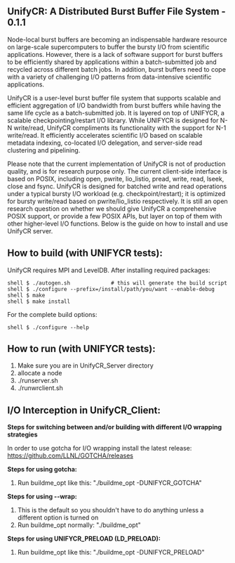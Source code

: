 ## UnifyCR: A Distributed Burst Buffer File System - 0.1.1
Node-local burst buffers are becoming an indispensable hardware
resource on large-scale supercomputers to buffer the bursty
I/O from scientific applications. However, there is a lack of
software support for burst buffers to be efficiently shared by
applications within a batch-submitted job and recycled across
different batch jobs. In addition, burst buffers need to cope with
a variety of challenging I/O patterns from data-intensive scientific
applications.

UnifyCR is a user-level burst buffer file system that supports scalable 
and efficient aggregation of I/O bandwidth from burst buffers while
having the same life cycle as a batch-submitted job. It is layered 
on top of UNIFYCR, a scalable checkpointing/restart I/O library. 
While UNIFYCR is designed for N-N write/read, UnifyCR compliments its 
functionality with the support for N-1 write/read. It efficiently 
accelerates scientific I/O based on scalable metadata 
indexing, co-located I/O delegation, and server-side read clustering and
pipelining.

Please note that the current implementation of UnifyCR is not of production 
quality, and is for research purpose only. The current client-side interface is based on POSIX, 
including open, pwrite, lio_listio, pread, write, read, lseek, close and fsync. UnifyCR is designed 
for batched write and read operations under a typical bursty I/O workload (e.g. checkpoint/restart);
 it is optimized for bursty write/read based on pwrite/lio_listio respectively. It is still an open 
research question on whether we should give UnifyCR a comprehensive POSIX support, or provide a few POSIX 
APIs, but layer on top of them with other higher-level I/O functions. Below is the 
guide on how to install and use UnifyCR server.

## How to build (with UNIFYCR tests):
UnifyCR requires MPI and LevelDB. After installing required packages:

```
shell $ ./autogen.sh             # this will generate the build script
shell $ ./configure --prefix=/install/path/you/want --enable-debug
shell $ make
shell $ make install
```

For the complete build options:

```
shell $ ./configure --help
```

## How to run (with UNIFYCR tests): 
1. Make sure you are in UnifyCR_Server directory
2. allocate a node 
3. ./runserver.sh
4. ./runwrclient.sh

## I/O Interception in UnifyCR_Client:

**Steps for switching between and/or building with different I/O wrapping strategies**

In order to use gotcha for I/O wrapping install the latest release:
https://github.com/LLNL/GOTCHA/releases

**Steps for using gotcha:**
1. Run buildme_opt like this: "./buildme_opt -DUNIFYCR_GOTCHA"

**Steps for using --wrap:**
1. This is the default so you shouldn't have to do anything unless 
a different option is turned on 
2. Run buildme_opt normally: "./buildme_opt"

**Steps for using UNIFYCR_PRELOAD (LD_PRELOAD):**
1. Run buildme_opt like this: "./buildme_opt -DUNIFYCR_PRELOAD"
  
